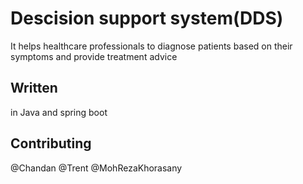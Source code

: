 # Descision support system(DDS)

It helps healthcare professionals to diagnose patients based on their symptoms and
provide treatment advice


## Written

in Java and spring boot

## Contributing
@Chandan 
@Trent
@MohRezaKhorasany
